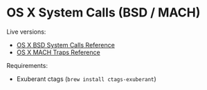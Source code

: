 OS X System Calls (BSD / MACH)
==============================

Live versions:
+ [OS X BSD System Calls Reference](https://sigsegv.pl/osx-bsd-syscalls/)
+ [OS X MACH Traps Reference](https://sigsegv.pl/osx-mach-traps/)

Requirements:
+ Exuberant ctags (`brew install ctags-exuberant`)
